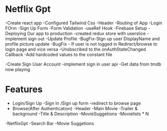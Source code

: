 # Netflix Gpt 

-Create react app
-Configured Tailwind Css
-Header
-Routing of App
-Login FOrm 
-Sign Up Form 
-Form Validation 
-useRef Hook
-Firebase Setup
-Deploying Our app to production
-created redux store with userslice
-implement sign out 
-Update Profile
-BugFix-SIgn up user DisplayName and profile picture update 
-BugFix - If user is not logged in Redirect/browse to login page and vice versa
-Unsbscribed to the onAuthStateChanged Callback
-Add hardcoded values to the constant file


-Create Sign User Account
-implement sign in user api 
-Get data from tmdb now playing 


# Features
- Login/Sign Up
    -Sign In /Sign up form 
    -redirect to browse page
- Browse(After Authentication)
    -Header
    -Main Movie
        -Trailer & background
        -Title  & Description
        -MovieSuggetions
             -Movielists * N

-NetflixGpt
   -Search Bar
   -Movie Suggetions
